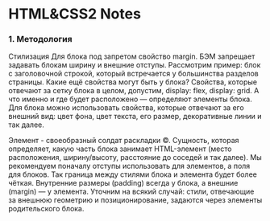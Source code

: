 # HTML&CSS2 Notes

### 1. Методология
Стилизация
Для блока под запретом свойство margin. БЭМ запрещает задавать блокам ширину и внешние отступы. Рассмотрим пример: блок с заголовочной строкой, который встречается у большинства разделов страницы.
Какие ещё свойства могут быть у блока? Свойства, которые отвечают за сетку блока в целом, допустим, display: flex, display: grid. А что именно и где будет расположено — определяют элементы блока.
Для блока можно использовать свойства, которые отвечают за его внешний вид: цвет фона, цвет текста, его размер, декоративные линии и так далее.

Элемент - своеобразный солдат раскладки ©. Сущность, которая определяет, какую часть блока занимает HTML-элемент (место расположения, ширину/высоту, расстояние до соседей и так далее).
Мы рекомендуем поначалу отступы использовать для элементов, а поля для блоков. Так граница между стилями блока и элемента будет более чёткая. Внутренние размеры (padding) всегда у блока, а внешние (margin) — у элемента.
Уточним на всякий случай: стили, отвечающие за внешнюю геометрию и позиционирование, задаются через элементы родительского блока.

